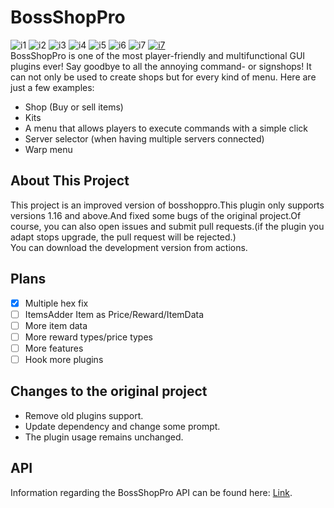 # BossShopPro
![i1](https://img.shields.io/badge/minecraft-1.16+-blue.svg) ![i2](https://img.shields.io/badge/java-8+-blue.svg) ![i3](https://img.shields.io/github/v/release/lijinhong11/BossShopPro) ![i4](https://img.shields.io/github/downloads/lijinhong11/BossShopPro/total) ![i5](https://img.shields.io/github/license/lijinhong11/BossShopPro) ![i6](https://img.shields.io/github/issues/lijinhong11/BossShopPro) ![i7](https://img.shields.io/github/issues-pr/lijinhong11/BossShopPro) [![i7](https://img.shields.io/badge/discord-aRacBcKwB6-blueviolet)](https://discord.gg/aRacBcKwB6)  
BossShopPro is one of the most player-friendly and multifunctional GUI plugins ever! Say goodbye to all the annoying command- or signshops!
It can not only be used to create shops but for every kind of menu. Here are just a few examples:
* Shop (Buy or sell items)
* Kits
* A menu that allows players to execute commands with a simple click
* Server selector (when having multiple servers connected)
* Warp menu

## About This Project
This project is an improved version of bosshoppro.This plugin only supports versions 1.16 and above.And fixed some bugs of the original project.Of course, you can also open issues and submit pull requests.(if the plugin you adapt stops upgrade, the pull request will be rejected.)  
You can download the development version from actions.

## Plans

* [x] Multiple hex fix
* [ ] ItemsAdder Item as Price/Reward/ItemData
* [ ] More item data
* [ ] More reward types/price types
* [ ] More features
* [ ] Hook more plugins

## Changes to the original project 
* Remove old plugins support.  
* Update dependency and change some prompt.
* The plugin usage remains unchanged.

## API
Information regarding the BossShopPro API can be found here: [Link](https://www.spigotmc.org/wiki/bossshoppro-api/).
